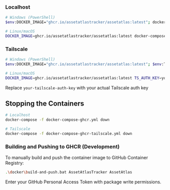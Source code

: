 ### Localhost

```bash
# Windows (PowerShell)
$env:DOCKER_IMAGE="ghcr.io/assetatlastracker/assetatlas:latest"; docker-compose -f docker-compose-ghcr.yml up -d

# Linux/macOS
DOCKER_IMAGE=ghcr.io/assetatlastracker/assetatlas:latest docker-compose -f docker-compose-ghcr.yml up -d
```

### Tailscale

```bash
# Windows (PowerShell)
$env:DOCKER_IMAGE="ghcr.io/assetatlastracker/assetatlas:latest"; $env:TS_AUTH_KEY="your-tailscale-auth-key"; docker-compose -f docker-compose-ghcr-tailscale.yml up -d

# Linux/macOS
DOCKER_IMAGE=ghcr.io/assetatlastracker/assetatlas:latest TS_AUTH_KEY=your-tailscale-auth-key docker-compose -f docker-compose-ghcr-tailscale.yml up -d
```

Replace `your-tailscale-auth-key` with your actual Tailscale auth key

## Stopping the Containers

```bash
# Localhost
docker-compose -f docker-compose-ghcr.yml down

# Tailscale
docker-compose -f docker-compose-ghcr-tailscale.yml down
```

### Building and Pushing to GHCR (Development)

To manually build and push the container image to GitHub Container Registry:

```bash
.\docker\build-and-push.bat AssetAtlasTracker AssetAtlas
```

Enter your GitHub Personal Access Token with package write permissions.